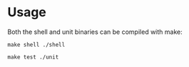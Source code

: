 # Usage #

Both the shell and unit binaries can be compiled with make:

`make shell
./shell`

`make test
./unit`

